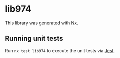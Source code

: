 # lib974

This library was generated with [Nx](https://nx.dev).

## Running unit tests

Run `nx test lib974` to execute the unit tests via [Jest](https://jestjs.io).
